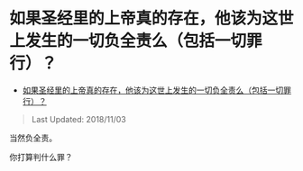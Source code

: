 # 如果圣经里的上帝真的存在，他该为这世上发生的一切负全责么（包括一切罪行）？

- [如果圣经里的上帝真的存在，他该为这世上发生的一切负全责么（包括一切罪行）？](https://www.zhihu.com/question/300762658/answer/523777583)


>Last Updated: 2018/11/03

当然负全责。

你打算判什么罪？